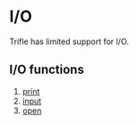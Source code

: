 # I/O

Trifle has limited support for I/O.

## I/O functions

1. [print](IO-Print.md)
2. [input](IO-Input.md)
3. [open](IO-Open.md)

